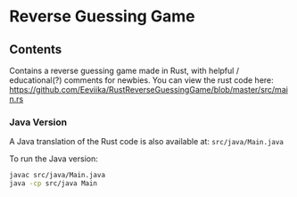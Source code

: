 # Reverse Guessing Game

## Contents

Contains a reverse guessing game made in Rust, with helpful / educational(?) comments for newbies.
You can view the rust code here: https://github.com/Eeviika/RustReverseGuessingGame/blob/master/src/main.rs

### Java Version
A Java translation of the Rust code is also available at: `src/java/Main.java`

To run the Java version:
```bash
javac src/java/Main.java
java -cp src/java Main
```
